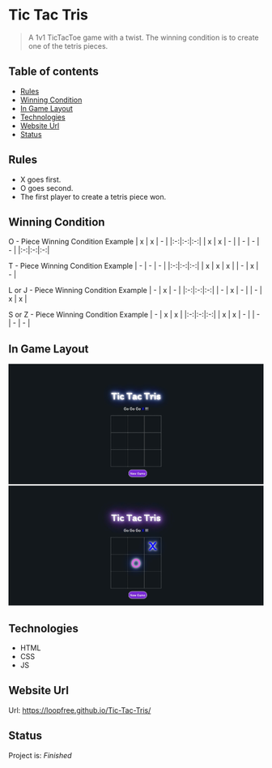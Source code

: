 # Tic Tac Tris
> A 1v1 TicTacToe game with a twist. The winning condition is to create one of the tetris pieces.

## Table of contents
* [Rules](#rules)
* [Winning Condition](#winning-condition)
* [In Game Layout](#in-game-layout)
* [Technologies](#technologies)
* [Website Url](#website-url)
* [Status](#status)


## Rules
* X goes first.
* O goes second.
* The first player to create a tetris piece won.

## Winning Condition
O - Piece Winning Condition Example
| x | x | - |
|:-:|:-:|:-:|
| x | x | - |
| - | - | - |
|:-:|:-:|:-:|

T - Piece Winning Condition Example
| - | - | - |
|:-:|:-:|:-:|
| x | x | x |
| - | x | - |

L or J - Piece Winning Condition Example
| - | x | - |
|:-:|:-:|:-:|
| - | x | - |
| - | x | x |

S or Z - Piece Winning Condition Example
| - | x | x |
|:-:|:-:|:-:|
| x | x | - |
| - | - | - |

## In Game Layout
![photo-one](./img/photo1.jpg)
![photo-two](./img/photo2.jpg)

## Technologies
* HTML
* CSS
* JS

## Website Url
Url: https://loopfree.github.io/Tic-Tac-Tris/

## Status
Project is: _Finished_

